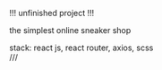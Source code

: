 !!! unfinished project !!!

the simplest online sneaker shop 

stack:
  react js,
  react router, 
  axios,
  scss  
  ///
  
  
